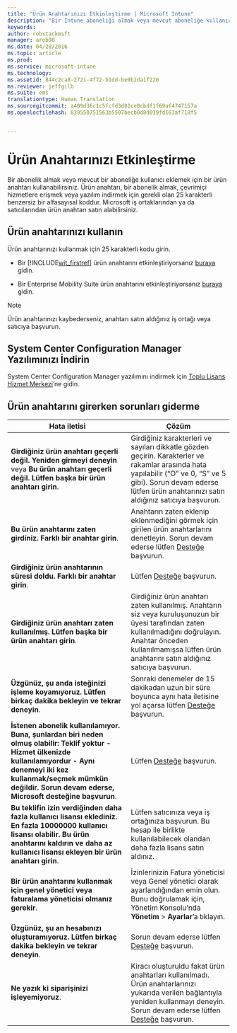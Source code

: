 ```yaml
---
title: "Ürün Anahtarınızı Etkinleştirme | Microsoft Intune"
description: "Bir Intune aboneliği almak veya mevcut aboneliğe kullanıcı eklemek için ürün anahtarı kullanabilirsiniz."
keywords: 
author: robstackmsft
manager: arob98
ms.date: 04/28/2016
ms.topic: article
ms.prod: 
ms.service: microsoft-intune
ms.technology: 
ms.assetid: 844c2ca8-2721-4f72-b1dd-be9b1da1f220
ms.reviewer: jeffgilb
ms.suite: ems
translationtype: Human Translation
ms.sourcegitcommit: a409d36c1c5fcfd3d81ce0cbdf1f69af4747157a
ms.openlocfilehash: 839550751563b5507becb0d8d019fd163af718f5


---
```


# Ürün Anahtarınızı Etkinleştirme
Bir abonelik almak veya mevcut bir aboneliğe kullanıcı eklemek için bir ürün anahtarı kullanabilirsiniz. Ürün anahtarı, bir abonelik almak, çevrimiçi hizmetlere erişmek veya yazılım indirmek için gerekli olan 25 karakterli benzersiz bir alfasayısal koddur. Microsoft iş ortaklarından ya da satıcılarından ürün anahtarı satın alabilirsiniz.

## Ürün anahtarınızı kullanın
Ürün anahtarınızı kullanmak için 25 karakterli kodu girin.

-   Bir [!INCLUDE[wit_firstref](./includes/wit_firstref_md.md)] ürün anahtarını etkinleştiriyorsanız [buraya](https://account.manage.microsoft.com/commerce/productkeystart.aspx) gidin.

-   Bir Enterprise Mobility Suite ürün anahtarını etkinleştiriyorsanız [buraya](http://www.microsoft.com/ems/open) gidin.

> [!NOTE]
> Ürün anahtarınızı kaybederseniz, anahtarı satın aldığınız iş ortağı veya satıcıya başvurun.

## System Center Configuration Manager Yazılımınızı İndirin
System Center Configuration Manager yazılımını indirmek için [Toplu Lisans Hizmet Merkezi](http://go.microsoft.com/fwlink/?LinkID=232300)’ne gidin.

## Ürün anahtarını girerken sorunları giderme

|Hata iletisi|Çözüm|
|-----------------|--------------|
|**Girdiğiniz ürün anahtarı geçerli değil. Yeniden girmeyi deneyin** veya **Bu ürün anahtarı geçerli değil. Lütfen başka bir ürün anahtarı girin**.|Girdiğiniz karakterleri ve sayıları dikkatle gözden geçirin. Karakterler ve rakamlar arasında hata yapılabilir (“O” ve 0, “S” ve 5 gibi). Sorun devam ederse lütfen ürün anahtarınızı satın aldığınız satıcıya başvurun.|
|**Bu ürün anahtarını zaten girdiniz. Farklı bir anahtar girin**.|Anahtarın zaten eklenip eklenmediğini görmek için girilen ürün anahtarlarını denetleyin. Sorun devam ederse lütfen [Desteğe](http://go.microsoft.com/fwlink/?LinkID=394189) başvurun.|
|**Girdiğiniz ürün anahtarının süresi doldu. Farklı bir anahtar girin**.|Lütfen [Desteğe](http://go.microsoft.com/fwlink/?LinkID=394189) başvurun.|
|**Girdiğiniz ürün anahtarı zaten kullanılmış. Lütfen başka bir ürün anahtarı girin**.|Girdiğiniz ürün anahtarı zaten kullanılmış. Anahtarın siz veya kuruluşunuzun bir üyesi tarafından zaten kullanılmadığını doğrulayın. Anahtar önceden kullanılmamışsa lütfen ürün anahtarını satın aldığınız satıcıya başvurun.|
|**Üzgünüz, şu anda isteğinizi işleme koyamıyoruz. Lütfen birkaç dakika bekleyin ve tekrar deneyin**.|Sonraki denemeler de 15 dakikadan uzun bir süre boyunca aynı hata iletisine yol açarsa lütfen [Desteğe](http://go.microsoft.com/fwlink/?LinkID=394189) başvurun.|
|**İstenen abonelik kullanılamıyor. Buna, şunlardan biri neden olmuş olabilir: Teklif yoktur - Hizmet ülkenizde kullanılamıyordur - Aynı denemeyi iki kez kullanmak/seçmek mümkün değildir. Sorun devam ederse, Microsoft desteğine başvurun**.|Lütfen [Desteğe](http://go.microsoft.com/fwlink/?LinkID=394189) başvurun.|
|**Bu teklifin izin verdiğinden daha fazla kullanıcı lisansı eklediniz. En fazla 10000000 kullanıcı lisansı olabilir. Bu ürün anahtarını kaldırın ve daha az kullanıcı lisansı ekleyen bir ürün anahtarı girin**.|Lütfen satıcınıza veya iş ortağınıza başvurun. Bu hesap ile birlikte kullanılabilecek olandan daha fazla lisans satın aldınız.|
|**Bir ürün anahtarını kullanmak için genel yönetici veya faturalama yöneticisi olmanız gerekir**.|İzinlerinizin Fatura yöneticisi veya Genel yönetici olarak ayarlandığından emin olun. Bunu doğrulamak için, Yönetim Konsolu’nda **Yönetim** &gt; **Ayarlar**’a tıklayın.|
|**Üzgünüz, şu an hesabınızı oluşturamıyoruz. Lütfen birkaç dakika bekleyin ve tekrar deneyin**.|Sorun devam ederse lütfen [Desteğe](http://go.microsoft.com/fwlink/?LinkID=394189) başvurun.|
|**Ne yazık ki siparişinizi işleyemiyoruz**.|Kiracı oluşturuldu fakat ürün anahtarları kullanılmadı. Ürün anahtarlarınızı yukarıda verilen bağlantıyla yeniden kullanmayı deneyin. Sorun devam ederse lütfen [Desteğe](http://go.microsoft.com/fwlink/?LinkID=394189) başvurun.|



<!--HONumber=Jul16_HO3-->


